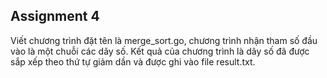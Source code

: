 ## Assignment 4

Viết chương trình đặt tên là merge_sort.go, chương trình nhận tham số đầu vào là một
chuỗi các dãy số. Kết quả của chương trình là dãy số đã được sắp xếp theo thứ tự giảm
dần và được ghi vào file result.txt.